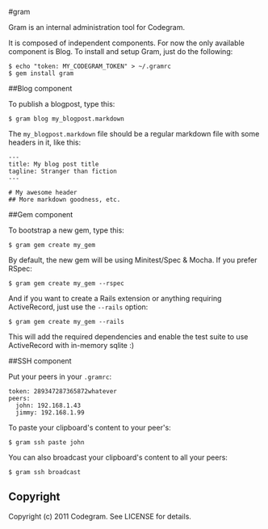 #gram

Gram is an internal administration tool for Codegram.

It is composed of independent components. For now the only available component is Blog. To install and setup Gram, just do the following:

    $ echo "token: MY_CODEGRAM_TOKEN" > ~/.gramrc
    $ gem install gram

##Blog component

To publish a blogpost, type this:

    $ gram blog my_blogpost.markdown

The `my_blogpost.markdown` file should be a regular markdown file with some headers in it, like this:

    ---
    title: My blog post title
    tagline: Stranger than fiction
    ---

    # My awesome header
    ## More markdown goodness, etc.

##Gem component

To bootstrap a new gem, type this:

    $ gram gem create my_gem

By default, the new gem will be using Minitest/Spec & Mocha. If you prefer RSpec:

    $ gram gem create my_gem --rspec

And if you want to create a Rails extension or anything requiring ActiveRecord,
just use the `--rails` option:

    $ gram gem create my_gem --rails

This will add the required dependencies and enable the test suite to use
ActiveRecord with in-memory sqlite :)

##SSH component

Put your peers in your `.gramrc`:

    token: 289347287365872whatever
    peers:
      john: 192.168.1.43
      jimmy: 192.168.1.99

To paste your clipboard's content to your peer's:

    $ gram ssh paste john

You can also broadcast your clipboard's content to all your peers:

    $ gram ssh broadcast

## Copyright

Copyright (c) 2011 Codegram. See LICENSE for details.
